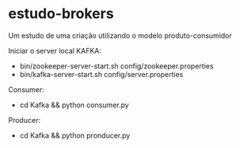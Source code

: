 # estudo-brokers
Um estudo de uma criação utilizando o modelo produto-consumidor

Iniciar o server local KAFKA:
- bin/zookeeper-server-start.sh config/zookeeper.properties
- bin/kafka-server-start.sh config/server.properties

Consumer:
- cd Kafka && python consumer.py 

Producer:
- cd Kafka && python pronducer.py